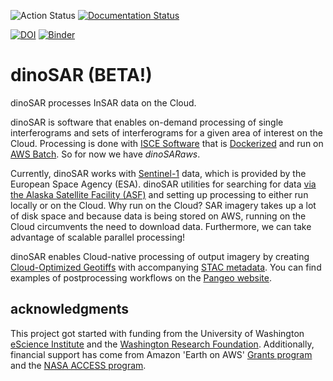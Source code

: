 ![Action Status](https://github.com/scottyhq/dinosar/workflows/Package/badge.svg)
[![Documentation Status](https://readthedocs.org/projects/dinosar/badge/?version=latest)](https://dinosar.readthedocs.io/en/latest/?badge=latest)

[![DOI](https://zenodo.org/badge/110758901.svg)](https://zenodo.org/badge/latestdoi/110758901)
[![Binder](https://mybinder.org/badge_logo.svg)](https://mybinder.org/v2/zenodo/10.5281/zenodo.3626175/?urlpath=lab)

# dinoSAR (BETA!) 

dinoSAR processes InSAR data on the Cloud.

dinoSAR is software that enables on-demand processing of single interferograms and sets of interferograms for a given area of interest on the Cloud. Processing is done with [ISCE Software](https://winsar.unavco.org/isce.html) that is [Dockerized](https://docs.docker.com) and run on [AWS Batch](https://aws.amazon.com/batch). So for now we have *dinoSARaws*.

Currently, dinoSAR works with [Sentinel-1](http://www.esa.int/Our_Activities/Observing_the_Earth/Copernicus/Sentinel-1) data, which is provided by the European Space Agency (ESA). dinoSAR utilities for searching for data [via the Alaska Satellite Facility (ASF)](https://www.asf.alaska.edu/) and setting up processing to either run locally or on the Cloud. Why run on the Cloud? SAR imagery takes up a lot of disk space and because data is being stored on AWS, running on the Cloud circumvents the need to download data. Furthermore, we can take advantage of scalable parallel processing!  

dinoSAR enables Cloud-native processing of output imagery by creating [Cloud-Optimized Geotiffs](http://www.cogeo.org) with accompanying [STAC metadata](https://github.com/radiantearth/stac-spec). You can find examples of postprocessing workflows on the [Pangeo website](http://pangeo.io). 


## acknowledgments

This project got started with funding from the University of Washington [eScience Institute](http://escience.washington.edu) and the [Washington Research Foundation](http://www.wrfseattle.org). Additionally, financial support has come from Amazon 'Earth on AWS' [Grants program](https://aws.amazon.com/earth/research-credits/) and the [NASA ACCESS program](https://earthdata.nasa.gov/community/community-data-system-programs/access-projects/community-tools-for-analysis-of-nasa-earth-observation-system-data-in-the-cloud).
